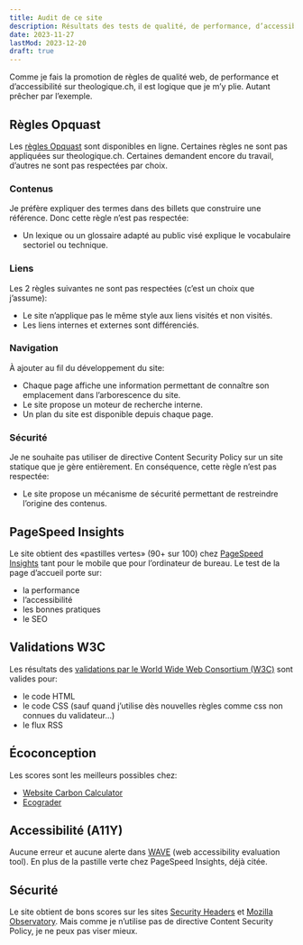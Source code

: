 ```yaml
---
title: Audit de ce site
description: Résultats des tests de qualité, de performance, d’accessibilité, de sécurité et d’écoconception pour ce site.
date: 2023-11-27
lastMod: 2023-12-20
draft: true
---
```


Comme je fais la promotion de règles de qualité web, de performance et d’accessibilité sur theologique.ch, il est logique que je m’y plie. Autant prêcher par l’exemple.

## Règles Opquast

Les [règles Opquast](https://checklists.opquast.com/fr/assurance-qualite-web/) sont disponibles en ligne. Certaines règles ne sont pas appliquées sur theologique.ch. Certaines demandent encore du travail, d’autres ne sont pas respectées par choix.

### Contenus

Je préfère expliquer des termes dans des billets que construire une référence. Donc cette règle n’est pas respectée:

- Un lexique ou un glossaire adapté au public visé explique le vocabulaire sectoriel ou technique.

### Liens

Les 2 règles suivantes ne sont pas respectées (c’est un choix que j’assume):

- Le site n’applique pas le même style aux liens visités et non visités.
- Les liens internes et externes sont différenciés.

### Navigation

À ajouter au fil du développement du site:

- Chaque page affiche une information permettant de connaître son emplacement dans l’arborescence du site.
- Le site propose un moteur de recherche interne.
- Un plan du site est disponible depuis chaque page.

### Sécurité

Je ne souhaite pas utiliser de directive Content Security Policy sur un site statique que je gère entièrement. En conséquence, cette règle n’est pas respectée:

- Le site propose un mécanisme de sécurité permettant de restreindre l’origine des contenus.

## PageSpeed Insights

Le site obtient des «pastilles vertes» (90+ sur 100) chez [PageSpeed Insights](https://pagespeed.web.dev/) tant pour le mobile que pour l’ordinateur de bureau. Le test de la page d’accueil porte sur:

- la performance
- l’accessibilité
- les bonnes pratiques
- le SEO

## Validations W3C

Les résultats des [validations par le World Wide Web Consortium (W3C)](https://validator.w3.org/) sont valides pour:

- le code HTML
- le code CSS (sauf quand j’utilise dès nouvelles règles comme css non connues du validateur...)
- le flux RSS

## Écoconception

Les scores sont les meilleurs possibles chez:

- [Website Carbon Calculator](https://www.websitecarbon.com/)
- [Ecograder](https://ecograder.com/)

## Accessibilité (A11Y)

Aucune erreur et aucune alerte dans [WAVE](https://wave.webaim.org/report#/https://theologique.ch/) (web accessibility evaluation tool). En plus de la pastille verte chez PageSpeed Insights, déjà citée.

## Sécurité

Le site obtient de bons scores sur les sites [Security Headers](https://securityheaders.com/?q=https://theologique.ch) et [Mozilla Observatory](https://observatory.mozilla.org/analyze/theologique.ch). Mais comme je n’utilise pas de directive Content Security Policy, je ne peux pas viser mieux.
